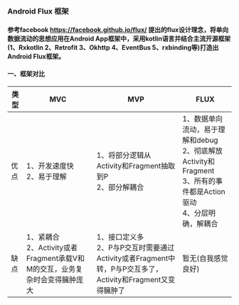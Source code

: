 ### Android Flux 框架
####   参考facebook https://facebook.github.io/flux/ 提出的flux设计理念，将单向数据流动的思想应用在Android App框架中，采用kotlin语言并结合主流开源框架(1、Rxkotlin 2、Retrofit 3、Okhttp 4、EventBus 5、rxbinding等)打造出Android Flux框架。
#### 一、框架对比
|类型|MVC|MVP|FLUX|
--|--|--|--|
优点|1、开发速度快<br>2、易于理解 | 1、将部分逻辑从Activity和Fragment抽取到P<br>2、部分解耦合 | 1、数据单向流动，易于理解和debug<br>2、彻底解放Activity和Fragment<br>3、所有的事件都是Action驱动<br>4、分层明确，解耦合 |
缺点| 1、紧耦合<br>2、Activity或者Fragment承载V和M的交互，业务复杂时会变得臃肿庞大| 1、接口定义多<br>2、P与P交互时需要通过Activity或者Fragment中转，P与P交互多了，Activity和Fragment又变得臃肿了      | 暂无(自我感觉良好)     |
